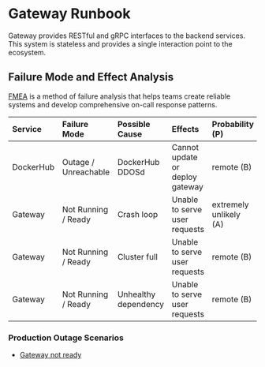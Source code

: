 # Gateway Runbook

Gateway provides RESTful and gRPC interfaces to the backend services.
This system is stateless and provides a single interaction point to the ecosystem.

## Failure Mode and Effect Analysis

[FMEA] is a method of failure analysis that helps teams create reliable systems and develop comprehensive on-call response patterns.

[FMEA]: https://en.wikipedia.org/wiki/Failure_mode_and_effects_analysis

| Service   | Failure Mode         | Possible Cause       | Effects                           | Probability (P)        | Severity (S)    | Detection (D) | Risk      |
|:----------|:---------------------|:---------------------|:----------------------------------|:-----------------------|:----------------|:--------------|:----------|
| DockerHub | Outage / Unreachable | DockerHub DDOSd      | Cannot update or deploy gateway   | remote (B)             | no effect (I)   | high          | low       |
| Gateway   | Not Running / Ready  | Crash loop           | Unable to serve user requests     | extremely unlikely (A) | critical (IV)   | certain       | low       |
| Gateway   | Not Running / Ready  | Cluster full         | Unable to serve user requests     | remote (B)             | critical (IV)   | high          | moderate  |
| Gateway   | Not Running / Ready  | Unhealthy dependency | Unable to serve user requests     | remote (B)             | critical (IV)   | high          | moderate  |

### Production Outage Scenarios

- [Gateway not ready](gateway-notready.md)

<!--
## Dashboards

Links to the Dashboards for this service

## Alerts
Links to the Alerts for this service

For Every Alert there should be a corresponding section in alphabetical order
### Alert Title
Alert Description:  Why do we have this alert?  What does it mean?  What is typically the cause of this alert?

#### Impact to Customers:
How does this situation impact our customers?  If the customers are not being impacted, this is a good indicator that the alert can be deleted.

#### Remediation Steps:
Checklist manifesto style steps for how to resolve this alert.  A person who has never worked on our stack should be able to follow these steps and remediate the incident.  If it cannot be remediated, include escalation steps here.
 1. Do this
 2. Check this graph
 3. Do this thing 
 4. Do this other thing
 5. Verify service has recovered

## Deployment
How do you deploy this services.  Favor Checklist manifesto style lists here as well. 
 1. Do this thing
 2. Do this other thing
 3. Finally do this thing 
 
### Canary Deploy
Instructions on how to do a Canary Deployment
 1. Do this canary thing
 2. another canary task
 
### Rollback Deploy
Instructions on how to Rollback a Deploy. 
 1. Get the rollback build here
 2. Do this thing
 3. Do this other thing.  
-->
